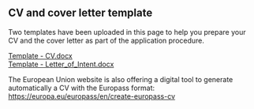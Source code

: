 ## CV and cover letter template

Two templates have been uploaded in this page to help you prepare your CV and the cover letter as part of the application procedure. 

[Template - CV.docx](https://github.com/afg-scholarship-hub/afg-scholarship-hub.github.io/files/9846820/Template.-.CV.docx)  
[Template - Letter_of_Intent.docx](https://github.com/afg-scholarship-hub/afg-scholarship-hub.github.io/files/9846830/Template.-.Letter_of_Intent.docx)

The European Union website is also offering a digital tool to generate automatically a CV with the Europass format: https://europa.eu/europass/en/create-europass-cv
